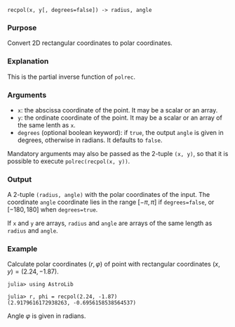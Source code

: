 ```
recpol(x, y[, degrees=false]) -> radius, angle
```

### Purpose

Convert 2D rectangular coordinates to polar coordinates.

### Explanation

This is the partial inverse function of `polrec`.

### Arguments

  * `x`: the abscissa coordinate of the point.  It may be a scalar or an array.
  * `y`: the ordinate coordinate of the point.  It may be a scalar or an array of the same lenth as `x`.
  * `degrees` (optional boolean keyword): if `true`, the output `angle` is given in degrees, otherwise in radians.  It defaults to `false`.

Mandatory arguments may also be passed as the 2-tuple `(x, y)`, so that it is possible to execute `polrec(recpol(x, y))`.

### Output

A 2-tuple `(radius, angle)` with the polar coordinates of the input.  The coordinate `angle` coordinate lies in the range $[-π, π]$ if `degrees=false`, or $[-180, 180]$ when `degrees=true`.

If `x` and `y` are arrays, `radius` and `angle` are arrays of the same length as `radius` and `angle`.

### Example

Calculate polar coordinates $(r, φ)$ of point with rectangular coordinates $(x, y) = (2.24, -1.87)$.

```jldoctest
julia> using AstroLib

julia> r, phi = recpol(2.24, -1.87)
(2.9179616172938263, -0.6956158538564537)
```

Angle $φ$ is given in radians.
